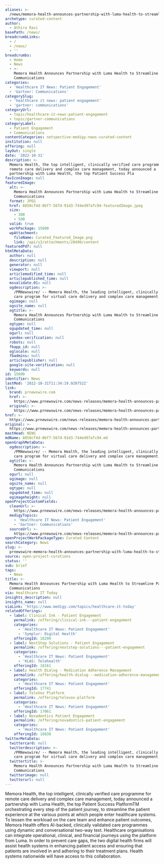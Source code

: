 ```yaml
---
aliases: >-
  /news/memora-health-announces-partnership-with-luma-health-to-streamline-patient-communications
archetype: curated-content
author:
  - Athira Ravi
basePath: /news/
breadcrumbLinks:
  - /
  - /news/
  - ''
breadcrumbs:
  - Home
  - News
  - >-
    Memora Health Announces Partnership with Luma Health to Streamline Patient
    Communications
categories:
  - 'Healthcare IT News: Patient Engagement'
  - 'Gartner: Communications'
categorySlug:
  - 'healthcare it news: patient engagement'
  - 'gartner: communications'
categoryUrl:
  - topic/healthcare-it-news-patient-engagement
  - topic/gartner-communications
categoryLabel:
  - Patient Engagement
  - Communications
contentCategories: netspective-medigy-news-curated-content
institution: null
offering: null
layOut: single
date: '2022-10-31'
description: >-
  Memora Health, the top intelligent, clinically verified care programme for
  remote care delivery and complex care management, today announced a
  partnership with Luma Health, the top Patient Success Pla
favIconImage: null
featuredImage:
  alt: >-
    Memora Health Announces Partnership with Luma Health to Streamline Patient
    Communications
  format: JPEG
  href: 8850cf4d-8bf7-567d-91d3-744ed97afc94-featuredImage.jpeg
  size:
    - 300
    - 590
  valid: true
  workPackage: 15600
  wpAttachment:
    fileName: Curated_Featured_Image.png
    link: /api/v3/attachments/28490/content
featuredPdf: null
htmlMetaData:
  author: null
  description: null
  generator: null
  viewport: null
  articlemodified_time: null
  articlepublished_time: null
  msvalidate.01: null
  ogdescription: >-
    /PRNewswire/ -- Memora Health, the leading intelligent, clinically validated
    care program for virtual care delivery and complex care management, today...
  ogimage: null
  ogsite_name: null
  ogtitle: >-
    Memora Health Announces Partnership with Luma Health to Streamline Patient
    Communications
  ogtype: null
  ogupdated_time: null
  ogurl: null
  yandex-verification: null
  robots: null
  fbapp_id: null
  oglocale: null
  fbadmins: null
  articlepublisher: null
  google-site-verification: null
  keywords: null
id: 15600
identifier: News
lastMod: '2022-10-31T11:34:19.920752Z'
link:
  brand: prnewswire.com
  href: >-
    https://www.prnewswire.com/news-releases/memora-health-announces-partnership-with-luma-health-to-streamline-patient-communications-301641816.html
  original: >-
    https://www.prnewswire.com/news-releases/memora-health-announces-partnership-with-luma-health-to-streamline-patient-communications-301641816.html
href: >-
  https://www.prnewswire.com/news-releases/memora-health-announces-partnership-with-luma-health-to-streamline-patient-communications-301641816.html
original: >-
  https://www.prnewswire.com/news-releases/memora-health-announces-partnership-with-luma-health-to-streamline-patient-communications-301641816.html
mastHead: NEWS
mdName: 8850cf4d-8bf7-567d-91d3-744ed97afc94.md
openGraphMetaData:
  ogdescription: >-
    /PRNewswire/ -- Memora Health, the leading intelligent, clinically validated
    care program for virtual care delivery and complex care management, today...
  ogtitle: >-
    Memora Health Announces Partnership with Luma Health to Streamline Patient
    Communications
  ogurl: null
  ogimage: null
  ogsite_name: null
  ogtype: null
  ogupdated_time: null
  ogimageheight: null
openProjectCustomFields:
  cleanUrl: >-
    https://www.prnewswire.com/news-releases/memora-health-announces-partnership-with-luma-health-to-streamline-patient-communications-301641816.html
  medigyTopics:
    - 'Healthcare IT News: Patient Engagement'
    - 'Gartner: Communications'
  sourceUrl: >-
    https://www.prnewswire.com/news-releases/memora-health-announces-partnership-with-luma-health-to-streamline-patient-communications-301641816.html
openProjectWorkPackageType: Curated Content
searchCategory: News
slug: >-
  prnewswire-memora-health-announces-partnership-with-luma-health-to-streamline-patient-communications
source: open-project-curations
status: ''
sub: brief
tags:
  - News
title: >-
  Memora Health Announces Partnership with Luma Health to Streamline Patient
  Communications
via: Healthcare IT Today
insights_description: null
insights_name: null
viaLink: 'https://www.medigy.com/topics/healthcare-it-today'
relatedOfferings:
  - label: Clinical Ink - Patient Engagement
    permalink: /offering/clinical-ink---patient-engagement
    categories:
      - 'Healthcare IT News: Patient Engagement'
      - 'Symplur: Digital Health'
    offeringId: 18299
  - label: NextStep Solutions - Patient Engagement
    permalink: /offering/nextstep-solutions---patient-engagement
    categories:
      - 'Healthcare IT News: Patient Engagement'
      - 'KLAS: Telehealth'
    offeringId: 18161
  - label: Health Dialog - Medication Adherence Management
    permalink: /offering/health-dialog---medication-adherence-management
    categories:
      - 'Healthcare IT News: Patient Engagement'
    offeringId: 17741
  - label: TeleVox Platform
    permalink: /offering/televox-platform
    categories:
      - 'Healthcare IT News: Patient Engagement'
    offeringId: 17061
  - label: Novadontics Patient Engagement
    permalink: /offering/novadontics-patient-engagement
    categories:
      - 'Healthcare IT News: Patient Engagement'
    offeringId: 16838
twitterMetaData:
  twittercard: null
  twitterdescription: >-
    /PRNewswire/ -- Memora Health, the leading intelligent, clinically validated
    care program for virtual care delivery and complex care management, today...
  twittertitle: >-
    Memora Health Announces Partnership with Luma Health to Streamline Patient
    Communications
  twitterimage: null
  twitterurl: null
---
```

<p>Memora Health, the top intelligent, clinically verified care programme for remote care delivery and complex care management, today announced a partnership with Luma Health, the top Patient Success PlatformTM orchestrating every step of the patient journey, to streamline the patient experience at the various points at which people enter healthcare systems. To lessen the workload on the care team and enhance patient outcomes, Memora Health offers AI-backed, clinically validated care programmes using dynamic and conversational two-way text. Healthcare organisations can integrate operational, clinical, and financial journeys using the platform from Luma. In order to prevent care gaps, the two digital health firms will assist health systems in enhancing patient access and ensuring that patients are involved in and adhering to their treatment plans. Health systems nationwide will have access to this collaboration.</p>